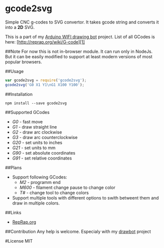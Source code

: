 # gcode2svg
Simple CNC g-codes to SVG convertor. It takes gcode string and converts it into a __2D__ SVG.

This is a part of my [Arduino WIFI drawing bot][2] project.
List of all GCodes is here: [http://reprap.org/wiki/G-code][1]

##Note
For now this is not in-browser module. It can run only in NodeJs. But it can be easily modified to support at least modern versions of most popular browsers.

##Usage
```javascript
var gcode2svg = require('gcode2svg');
gcode2svg('G0 X1 Y1\nG1 X100 Y100');
```

##Installation
```
npm install --save gcode2svg
```

##Supported GCodes
* _G0_ - fast move
* _G1_ - draw straight line
* _G2_ - draw arc clockwise
* _G3_ - draw arc counterclockwise
* _G20_ - set units to inches
* _G21_ - set units to mm
* _G90_ - set absolute coordinates
* _G91_ - set relative coordinates

##Plans
* Support following GCodes:
  * _M2_ - programm end
  * _M600_ - filament change pause to change color
  * _T#_ - change tool to change colors
* Support multiple tools with different options to swith betweent them and draw in multiple colors.

##Links
* [RepRap.org][3]

##Contribution
Any help is welcome. Especialy with my [drawbot][2] project

#License
MIT

[1]: http://reprap.org/wiki/G-code
[2]: https://github.com/alex18881/ArduinoWifiDrawbot
[3]: http://reprap.org
